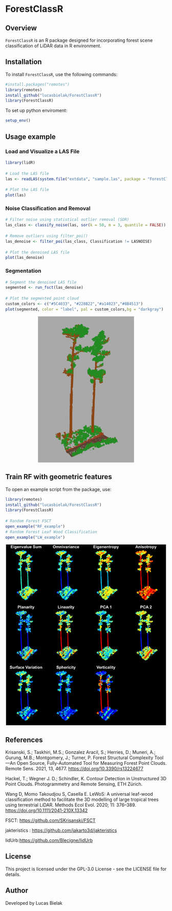 # ForestClassR

## Overview
`ForestClassR` is an R package designed for incorporating forest scene classification of LiDAR data in R environment. 

## Installation
To install `ForestClassR`, use the following commands:

```r
#install.packages("remotes")
library(remotes)
install_github("lucasbielak/ForestClassR")
library(ForestClassR)
```

To set up python enviroment:
```r
setup_env()
```

## Usage example
### Load and Visualize a LAS File
```r
library(lidR)

# Load the LAS file
las <- readLAS(system.file("extdata", "sample.las", package = "ForestClassR"))

# Plot the LAS file
plot(las)
```

### Noise Classification and Removal
```r
# Filter noise using statistical outlier removal (SOR)
las_class <- classify_noise(las, sor(k = 50, m = 3, quantile = FALSE))

# Remove outliers using filter_poi()
las_denoise <- filter_poi(las_class, Classification != LASNOISE)

# Plot the denoised LAS file
plot(las_denoise)
```

### Segmentation
```r
# Segment the denoised LAS file
segmented <- run_fsct(las_denoise)

# Plot the segmented point cloud
custom_colors <- c("#5C4033", "#228B22","#a14023","#8B4513")
plot(segmented, color = "label", pal = custom_colors,bg = "darkgray")
```
<div align="center"> <img src="readme_img/segment_gif.gif" width="300"> </div>

## Train RF with geometric features

To open an example script from the package, use:

```r
library(remotes)
install_github("lucasbielak/ForestClassR")
library(ForestClassR)

# Random Forest FSCT
open_example("RF_example")
# Random Forest Leaf Wood Classification
open_example("LW_example")
```
<div align="center"> <img src="readme_img/features.png" width="500"> </div>

## References

Krisanski, S.; Taskhiri, M.S.; Gonzalez Aracil, S.; Herries, D.; Muneri, A.; Gurung, M.B.; Montgomery, J.; Turner, P. Forest Structural Complexity Tool—An Open Source, Fully-Automated Tool for Measuring Forest Point Clouds. Remote Sens. 2021, 13, 4677. https://doi.org/10.3390/rs13224677

Hackel, T.; Wegner J. D.; Schindler, K. Contour Detection in Unstructured 3D Point Clouds. Photogrammetry and Remote Sensing, ETH Zürich.

Wang D, Momo Takoudjou S, Casella E. LeWoS: A universal leaf-wood classification method to facilitate the 3D modelling of large tropical trees using terrestrial LiDAR. Methods Ecol Evol. 2020; 11: 376–389. https://doi.org/10.1111/2041-210X.13342

FSCT: https://github.com/SKrisanski/FSCT

jakteristics : https://github.com/jakarto3d/jakteristics

lidUrb:https://github.com/Blecigne/lidUrb

## License
This project is licensed under the GPL-3.0 License - see the LICENSE file for details.

## Author
Developed by Lucas Bielak


